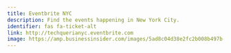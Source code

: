 ```yaml
---
title: Eventbrite NYC
description: Find the events happening in New York City.
identifier: fas fa-ticket-alt
link: http://techquerianyc.eventbrite.com
image: https://amp.businessinsider.com/images/5ad8c04d38e2fc2b008b497b-2732-1366.jpg
---
```

